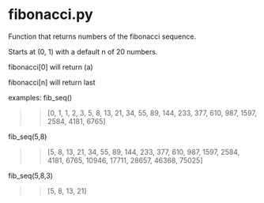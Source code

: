 # fibonacci.py 

Function that returns <n> numbers of the fibonacci sequence.
 
Starts at (0, 1) with a default n of 20 numbers. 

fibonacci[0] will return (a) 

fibonacci[n] will return last 


examples: fib_seq()
>> [0, 1, 1, 2, 3, 5, 8, 13, 21, 34, 55, 89, 144, 233, 377, 610, 987, 1597, 2584, 4181, 6765]

fib_seq(5,8)
>> [5, 8, 13, 21, 34, 55, 89, 144, 233, 377, 610, 987, 1597, 2584, 4181, 6765, 10946, 17711, 28657, 46368, 75025]

fib_seq(5,8,3)
>> [5, 8, 13, 21]
